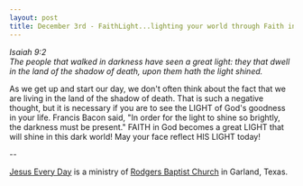 ```yaml
---
layout: post
title: December 3rd - FaithLight...lighting your world through Faith in the
---
```


_Isaiah 9:2  
The people that walked in darkness have seen a great light: they
that dwell in the land of the shadow of death, upon them hath the
light shined._

As we get up and start our day, we don't often think about the fact
that we are living in the land of the shadow of death. That is such a
negative thought, but it is necessary if you are to see the LIGHT of
God's goodness in your life. Francis Bacon said, "In order for the
light to shine so brightly, the darkness must be present." FAITH in
God becomes a great LIGHT that will shine in this dark world! May
your face reflect HIS LIGHT today!

 --

<a href=http://jesuseveryday.net>Jesus Every Day</a> is a ministry of <a href=http://rodgersbaptist.net>Rodgers Baptist Church</a> in Garland, Texas.
